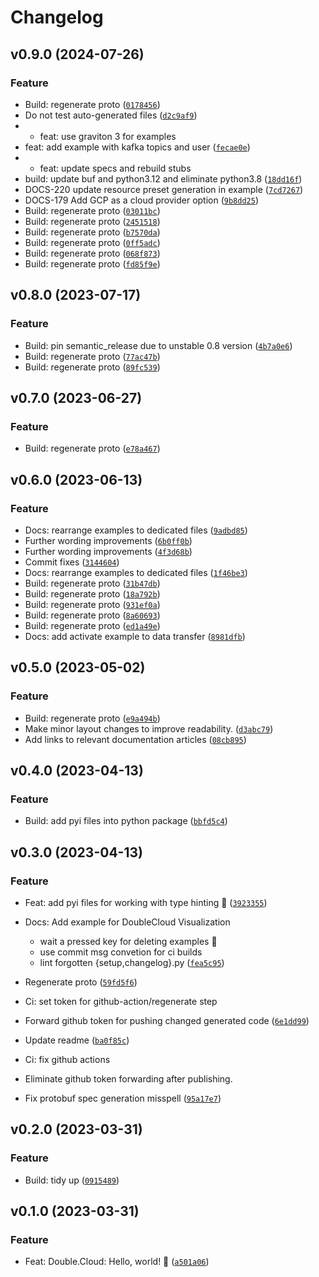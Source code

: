 # Changelog

<!--next-version-placeholder-->

## v0.9.0 (2024-07-26)

### Feature

* Build: regenerate proto ([`0178456`](https://github.com/doublecloud/python-sdk/commit/0178456337349b0f62aa9c95c48f44e5a70c1633))
* Do not test auto-generated files ([`d2c9af9`](https://github.com/doublecloud/python-sdk/commit/d2c9af923a588211989f242fa15d3ada2dd3887d))
* * feat: use graviton 3 for examples
* feat: add example with kafka topics and user ([`fecae0e`](https://github.com/doublecloud/python-sdk/commit/fecae0ef9a146f116022fe42b83a5d6778c8d5a9))
* * feat: update specs and rebuild stubs
* build: update buf and python3.12 and eliminate python3.8 ([`18dd16f`](https://github.com/doublecloud/python-sdk/commit/18dd16f442c56d016aca6a9ead5b6338de9c46ad))
* DOCS-220 update resource preset generation in example ([`7cd7267`](https://github.com/doublecloud/python-sdk/commit/7cd7267ff2d221bf9722dccc19285cc79e7136c0))
* DOCS-179 Add GCP as a cloud provider option ([`9b8dd25`](https://github.com/doublecloud/python-sdk/commit/9b8dd2554c38ae3a39d2abcf47fb484de391221d))
* Build: regenerate proto ([`03011bc`](https://github.com/doublecloud/python-sdk/commit/03011bc401506594b9d085cdb27b06c5c9f746e5))
* Build: regenerate proto ([`2451518`](https://github.com/doublecloud/python-sdk/commit/2451518f619fe462f1fe8ec9206c9847238847a7))
* Build: regenerate proto ([`b7570da`](https://github.com/doublecloud/python-sdk/commit/b7570dae815657458a0d5b6e37020f71c76d3206))
* Build: regenerate proto ([`0ff5adc`](https://github.com/doublecloud/python-sdk/commit/0ff5adc68564cb7075b71897e5997c85d13273bb))
* Build: regenerate proto ([`068f873`](https://github.com/doublecloud/python-sdk/commit/068f8736990b62892711bf0312e1ade65b8de112))
* Build: regenerate proto ([`fd85f9e`](https://github.com/doublecloud/python-sdk/commit/fd85f9e51f623530accb6cedffbaee248869d42c))

## v0.8.0 (2023-07-17)

### Feature

* Build: pin semantic_release due to unstable 0.8 version ([`4b7a0e6`](https://github.com/doublecloud/python-sdk/commit/4b7a0e68839ab0db14c43eefc079cf52cc15603a))
* Build: regenerate proto ([`77ac47b`](https://github.com/doublecloud/python-sdk/commit/77ac47b0069b46a2359c473c972e5738783b07c6))
* Build: regenerate proto ([`89fc539`](https://github.com/doublecloud/python-sdk/commit/89fc5397d6558ab04470168bcc80634ef207f267))

## v0.7.0 (2023-06-27)

### Feature

* Build: regenerate proto ([`e78a467`](https://github.com/doublecloud/python-sdk/commit/e78a467e8ffe589813b748357b52d06007b16032))

## v0.6.0 (2023-06-13)

### Feature

* Docs: rearrange examples to dedicated files ([`9adbd85`](https://github.com/doublecloud/python-sdk/commit/9adbd856b37f0ae2f5595fab3b9de43475cb95ae))
* Further wording improvements ([`6b0ff0b`](https://github.com/doublecloud/python-sdk/commit/6b0ff0b34b321327965d0c48dc76acaf3593cf60))
* Further wording improvements ([`4f3d68b`](https://github.com/doublecloud/python-sdk/commit/4f3d68beb03757b0b575d51e6713301b0553476c))
* Commit fixes ([`3144604`](https://github.com/doublecloud/python-sdk/commit/31446043431302fceaa44ab62263ac0eaa1f356a))
* Docs: rearrange examples to dedicated files ([`1f46be3`](https://github.com/doublecloud/python-sdk/commit/1f46be3177c934248187c6b10510cbca0faee48f))
* Build: regenerate proto ([`31b47db`](https://github.com/doublecloud/python-sdk/commit/31b47db17f326a670e31ee6e1878f1be722fa77b))
* Build: regenerate proto ([`18a792b`](https://github.com/doublecloud/python-sdk/commit/18a792b6294acf3fd0e280cc0104463ceb1297ee))
* Build: regenerate proto ([`931ef0a`](https://github.com/doublecloud/python-sdk/commit/931ef0a750dc7edc5e34b8aad0b111d2c05c56d8))
* Build: regenerate proto ([`8a60693`](https://github.com/doublecloud/python-sdk/commit/8a606935ab2498b9774702637e074e45e18c9400))
* Build: regenerate proto ([`ed1a49e`](https://github.com/doublecloud/python-sdk/commit/ed1a49e1d25fd84da7307f5fa915767d03dbedeb))
* Docs: add activate example to data transfer ([`8981dfb`](https://github.com/doublecloud/python-sdk/commit/8981dfb47aac4a34e8882830c7d99d54cb585a61))

## v0.5.0 (2023-05-02)
### Feature
* Build: regenerate proto ([`e9a494b`](https://github.com/doublecloud/python-sdk/commit/e9a494b8b59865d9444f40626fa85955d55bde9f))
* Make minor layout changes to improve readability. ([`d3abc79`](https://github.com/doublecloud/python-sdk/commit/d3abc797502410e3b6db58ed8a8e22500b652a0f))
* Add links to relevant documentation articles ([`08cb895`](https://github.com/doublecloud/python-sdk/commit/08cb895b750ed0188db524c74784581e8752c38b))

## v0.4.0 (2023-04-13)
### Feature
* Build: add pyi files into python package ([`bbfd5c4`](https://github.com/doublecloud/python-sdk/commit/bbfd5c4d01d227f40fb6906c1f0b99cc316ca2f0))

## v0.3.0 (2023-04-13)
### Feature
* Feat: add pyi files for working with type hinting 🦆 ([`3923355`](https://github.com/doublecloud/python-sdk/commit/392335512f9d285b16fb738eea21512c1cf45d8a))
* Docs: Add example for DoubleCloud Visualization

  * wait a pressed key for deleting examples 🫡
  * use commit msg convetion for ci builds
  * lint forgotten {setup,changelog}.py ([`fea5c95`](https://github.com/doublecloud/python-sdk/commit/fea5c9529dd49eb175f57607b00acdaf7b196e49))
* Regenerate proto ([`59fd5f6`](https://github.com/doublecloud/python-sdk/commit/59fd5f6d7ba8d66c4bd8fb4ee30ce1488a7dc571))
* Ci: set token for github-action/regenerate step

* Forward github token for pushing changed generated code ([`6e1dd99`](https://github.com/doublecloud/python-sdk/commit/6e1dd99f8d9a85c38428a628daf442d3d0d9ec66))
* Update readme ([`ba0f85c`](https://github.com/doublecloud/python-sdk/commit/ba0f85c0cb955c010b7afa54629c8d5cb1949590))
* Ci: fix github actions

* Eliminate github token forwarding after publishing.
* Fix protobuf spec generation misspell ([`95a17e7`](https://github.com/doublecloud/python-sdk/commit/95a17e7dd354601bf55b71d7c7d8bfba45372165))

## v0.2.0 (2023-03-31)
### Feature
* Build: tidy up ([`0915489`](https://github.com/doublecloud/python-sdk/commit/0915489b94234c9241cb2904c90a6c79fe683fc7))

## v0.1.0 (2023-03-31)
### Feature
* Feat: Double.Cloud: Hello, world! 🚀 ([`a501a06`](https://github.com/doublecloud/python-sdk/commit/a501a065cf9715cb564a88de792951125fbd3300))
